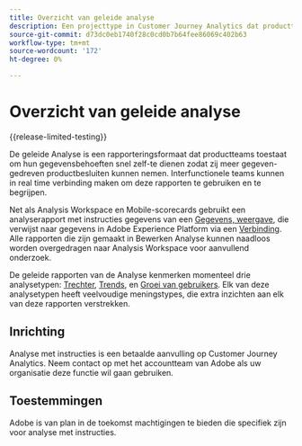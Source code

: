 ```yaml
---
title: Overzicht van geleide analyse
description: Een projecttype in Customer Journey Analytics dat productteams gemakkelijk rapporten en inzichten laat produceren.
source-git-commit: d73dc0eb1740f28c0cd0b7b64fee86069c402b63
workflow-type: tm+mt
source-wordcount: '172'
ht-degree: 0%

---
```


# Overzicht van geleide analyse

{{release-limited-testing}}

De geleide Analyse is een rapporteringsformaat dat productteams toestaat om hun gegevensbehoeften snel zelf-te dienen zodat zij meer gegeven-gedreven productbesluiten kunnen nemen. Interfunctionele teams kunnen in real time verbinding maken om deze rapporten te gebruiken en te begrijpen.

Net als Analysis Workspace en Mobile-scorecards gebruikt een analyserapport met instructies gegevens van een [Gegevens, weergave](../data-views/data-views.md), die verwijst naar gegevens in Adobe Experience Platform via een [Verbinding](../connections/overview.md). Alle rapporten die zijn gemaakt in Bewerken Analyse kunnen naadloos worden overgedragen naar Analysis Workspace voor aanvullend onderzoek.

De geleide rapporten van de Analyse kenmerken momenteel drie analysetypen: [Trechter](analysis-types/funnel.md), [Trends](analysis-types/trends.md), en [Groei van gebruikers](analysis-types/user-growth.md). Elk van deze analysetypen heeft veelvoudige meningstypes, die extra inzichten aan elk van deze rapporten verstrekken.

## Inrichting

Analyse met instructies is een betaalde aanvulling op Customer Journey Analytics. Neem contact op met het accountteam van Adobe als uw organisatie deze functie wil gaan gebruiken.

## Toestemmingen

Adobe is van plan in de toekomst machtigingen te bieden die specifiek zijn voor analyse met instructies.

<!-- Once your organization is provisioned to use Guided Analysis, product profile administrators can grant access to this project type in the Adobe Admin Console.

1. Log in to the [Adobe admin console](https://adminconsole.adobe.com).
1. Select **[!UICONTROL Customer Journey Analytics]** in the list of products.
1. Select the desired product profile to edit permissions.
1. Click the **[!UICONTROL Permissions]** tab, then click **[!UICONTROL Edit]** under [!UICONTROL Reporting Tools].
1. Drag **[!UICONTROL Guided Analysis]** from the list of [!UICONTROL Available Permission Items] to the list of [!UICONTROL Included Permission Items].
1. Click **[!UICONTROL Save]**. -->
